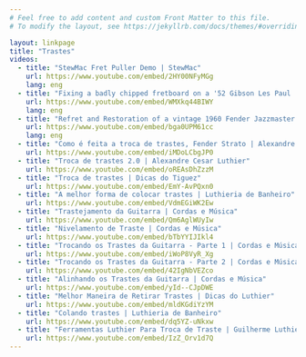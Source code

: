```yaml
---
# Feel free to add content and custom Front Matter to this file.
# To modify the layout, see https://jekyllrb.com/docs/themes/#overriding-theme-defaults

layout: linkpage
title: "Trastes"
videos:
  - title: "StewMac Fret Puller Demo | StewMac"
    url: https://www.youtube.com/embed/2HY00NFyMGg
    lang: eng
  - title: "Fixing a badly chipped fretboard on a '52 Gibson Les Paul | StewMac"
    url: https://www.youtube.com/embed/WMXkq44BIWY
    lang: eng
  - title: "Refret and Restoration of a vintage 1960 Fender Jazzmaster | Living Room Gear Demos"
    url: https://www.youtube.com/embed/bga0UPM61cc
    lang: eng
  - title: "Como é feita a troca de trastes, Fender Strato | Alexandre Cesar Luthier"
    url: https://www.youtube.com/embed/iMDoLCbgJP0
  - title: "Troca de trastes 2.0 | Alexandre Cesar Luthier"
    url: https://www.youtube.com/embed/oREAsDhZzzM
  - title: "Troca de trastes | Dicas do Tiguez"
    url: https://www.youtube.com/embed/EmY-AvPQxn0
  - title: "A melhor forma de colocar trastes | Luthieria de Banheiro"
    url: https://www.youtube.com/embed/VdmEGiWK2Ew
  - title: "Trastejamento da Guitarra | Cordas e Música"
    url: https://www.youtube.com/embed/Qm6AglWUyIw
  - title: "Nivelamento de Traste | Cordas e Música"
    url: https://www.youtube.com/embed/bTbYYIJIkl4
  - title: "Trocando os Trastes da Guitarra - Parte 1 | Cordas e Música"
    url: https://www.youtube.com/embed/iWoP8VyR_Xg
  - title: "Trocando os Trastes da Guitarra - Parte 2 | Cordas e Música"
    url: https://www.youtube.com/embed/42IgNbVEZco
  - title: "Alinhando os Trastes da Guitarra | Cordas e Música"
    url: https://www.youtube.com/embed/yId--CJpDWE
  - title: "Melhor Maneira de Retirar Trastes | Dicas do Luthier"
    url: https://www.youtube.com/embed/mldKGdiYzYM
  - title: "Colando trastes | Luthieria de Banheiro"
    url: https://www.youtube.com/embed/dq5YZ-uNkxw
  - title: "Ferramentas Luthier Para Troca de Traste | Guilherme Luthier"
    url: https://www.youtube.com/embed/IzZ_Orv1d7Q
---
```

